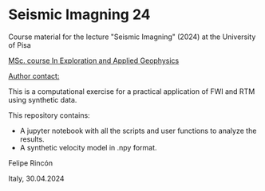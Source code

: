 # Seismic Imagning 24
Course material for the lecture "Seismic Imagning" (2024) at the University of Pisa

[MSc. course In Exploration and Applied Geophysics](https://www.dst.unipi.it/home-wgf.html)

[Author contact:](www.linkedin.com/in/felipe-rincond)


This is a computational exercise for a practical application of FWI and RTM using synthetic data.

This repository contains:
- A jupyter notebook with all the scripts and user functions to analyze the results. 
- A synthetic velocity model in .npy format.

Felipe Rincón

Italy, 30.04.2024

